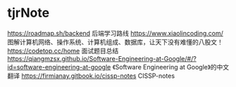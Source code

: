 # tjrNote

https://roadmap.sh/backend 后端学习路线
https://www.xiaolincoding.com/  图解计算机网络、操作系统、计算机组成、数据库，让天下没有难懂的八股文！
https://codetop.cc/home  面试题目总结
https://qiangmzsx.github.io/Software-Engineering-at-Google/#/?id=software-engineering-at-google   《Software Engineering at Google》的中文翻译
https://firmianay.gitbook.io/cissp-notes CISSP-notes
